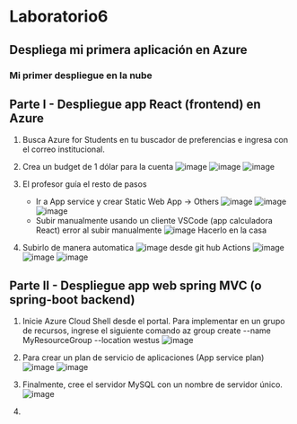 # Laboratorio6
## Despliega mi primera aplicación en Azure
### Mi primer despliegue en la nube
## Parte I - Despliegue app React (frontend) en Azure
1. Busca Azure for Students en tu buscador de preferencias e ingresa con el correo institucional.
   
3. Crea un budget de 1 dólar para la cuenta
   ![image](https://github.com/CristianAlvarez-b/Laboratorio6/assets/134233917/7e3b76b9-1cb1-42f5-bb17-0aaf66d2e167)
   ![image](https://github.com/CristianAlvarez-b/Laboratorio6/assets/134233917/6e30897a-8780-4d76-be76-3c2a1ed9e029)
   ![image](https://github.com/CristianAlvarez-b/Laboratorio6/assets/134233917/9e9f415d-5d88-4dad-b454-546982823071)
4. El profesor guía el resto de pasos
   - Ir a App service y crear Static Web App -> Others
     ![image](https://github.com/CristianAlvarez-b/Laboratorio6/assets/134233917/2e37670b-89cd-41c5-8b20-7f92a905abbc)
     ![image](https://github.com/CristianAlvarez-b/Laboratorio6/assets/134233917/a78e5657-1d47-4bf7-8584-7b925c0e2841)
     ![image](https://github.com/CristianAlvarez-b/Laboratorio6/assets/134233917/6d790936-0a9c-4f50-b206-bd503cbda3c4)
   -  Subir manualmente usando un cliente VSCode (app calculadora React)
      error al subir manualmente
      ![image](https://github.com/CristianAlvarez-b/Laboratorio6/assets/134233917/39512c1f-7de5-48f6-b122-f0f4d4c8852f)
      Hacerlo en la casa
5. Subirlo de manera automatica
   ![image](https://github.com/CristianAlvarez-b/Laboratorio6/assets/134233917/452f0e88-59a7-4248-b241-3d82570f1065)
   desde git hub Actions
   ![image](https://github.com/CristianAlvarez-b/Laboratorio6/assets/134233917/93a746cf-b57d-4386-a165-891533b1dce3)
   ![image](https://github.com/CristianAlvarez-b/Laboratorio6/assets/134233917/da486abe-a3fc-4dad-bd59-e27ed9533993)
   ![image](https://github.com/CristianAlvarez-b/Laboratorio6/assets/134233917/082c154c-a04e-4c17-8e44-d6f028697047)

## Parte II - Despliegue app web spring MVC (o spring-boot backend)
1. Inicie Azure Cloud Shell desde el portal. Para implementar en un grupo de recursos, ingrese el siguiente comando
   az group create --name MyResourceGroup --location westus
   ![image](https://github.com/CristianAlvarez-b/Laboratorio6/assets/134233917/929d588e-eab7-4ca3-9550-821179bfc38d)
2. Para crear un plan de servicio de aplicaciones (App service plan)
   ![image](https://github.com/CristianAlvarez-b/Laboratorio6/assets/134233917/b64f8238-a69b-44f5-bf96-a34b8730477c)
   ![image](https://github.com/CristianAlvarez-b/Laboratorio6/assets/134233917/63ddb9e3-8ff8-4971-aa5c-540fada47642)

3. Finalmente, cree el servidor MySQL con un nombre de servidor único.
   ![image](https://github.com/CristianAlvarez-b/Laboratorio6/assets/134233917/45f3ae19-f9d5-45ff-b9d7-b5cf1ae4c1b9)







4. 

     
